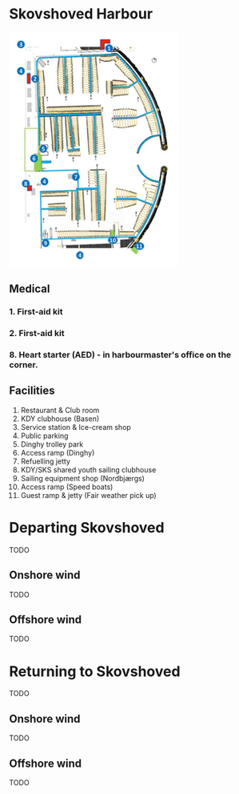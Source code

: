 # Skovshoved Harbour
![Skovshoved Havn Facilities](img/skovshoved_facilities.png)

## Medical
### 1. First-aid kit
### 2. First-aid kit
### 8. Heart starter (AED) - in harbourmaster's office on the corner.

## Facilities
1. Restaurant & Club room
2. KDY clubhouse (Basen)
3. Service station & Ice-cream shop
4. Public parking
5. Dinghy trolley park
6. Access ramp (Dinghy)
7. Refuelling jetty
8. KDY/SKS shared youth sailing clubhouse
9. Sailing equipment shop (Nordbjærgs)
10. Access ramp (Speed boats)
11. Guest ramp & jetty (Fair weather pick up)

# Departing Skovshoved
TODO

## Onshore wind
TODO

## Offshore wind
TODO

# Returning to Skovshoved
TODO

## Onshore wind
TODO

## Offshore wind
TODO
